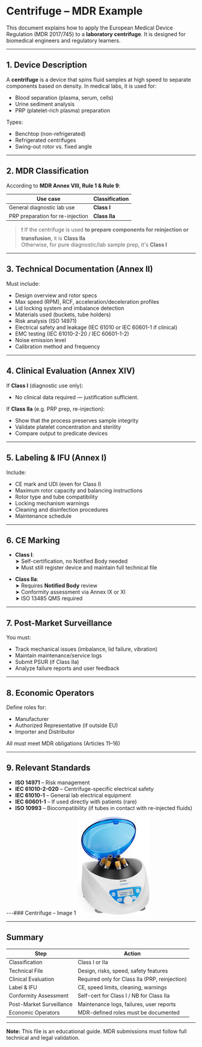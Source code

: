 # Centrifuge – MDR Example

This document explains how to apply the European Medical Device Regulation (MDR 2017/745) to a **laboratory centrifuge**. It is designed for biomedical engineers and regulatory learners.

---

##  1. Device Description

A **centrifuge** is a device that spins fluid samples at high speed to separate components based on density. In medical labs, it is used for:

- Blood separation (plasma, serum, cells)
- Urine sediment analysis
- PRP (platelet-rich plasma) preparation

Types:
- Benchtop (non-refrigerated)
- Refrigerated centrifuges
- Swing-out rotor vs. fixed angle

---

##  2. MDR Classification

According to **MDR Annex VIII, Rule 1 & Rule 9**:

| Use case                      | Classification |
|-------------------------------|----------------|
| General diagnostic lab use    | **Class I**     |
| PRP preparation for re-injection | **Class IIa** |

> ❗ If the centrifuge is used **to prepare components for reinjection or transfusion**, it is **Class IIa**  
> Otherwise, for pure diagnostic/lab sample prep, it's **Class I**

---

##  3. Technical Documentation (Annex II)

Must include:

- Design overview and rotor specs
- Max speed (RPM), RCF, acceleration/deceleration profiles
- Lid locking system and imbalance detection
- Materials used (buckets, tube holders)
- Risk analysis (ISO 14971)
- Electrical safety and leakage (IEC 61010 or IEC 60601-1 if clinical)
- EMC testing (IEC 61010-2-20 / IEC 60601-1-2)
- Noise emission level
- Calibration method and frequency

---

##  4. Clinical Evaluation (Annex XIV)

If **Class I** (diagnostic use only):

- No clinical data required — justification sufficient.

If **Class IIa** (e.g. PRP prep, re-injection):

- Show that the process preserves sample integrity  
- Validate platelet concentration and sterility  
- Compare output to predicate devices  

---

##  5. Labeling & IFU (Annex I)

Include:

- CE mark and UDI (even for Class I)
- Maximum rotor capacity and balancing instructions
- Rotor type and tube compatibility
- Locking mechanism warnings
- Cleaning and disinfection procedures
- Maintenance schedule

---

##  6. CE Marking

- **Class I**:  
  ➤ Self-certification, no Notified Body needed  
  ➤ Must still register device and maintain full technical file

- **Class IIa**:  
  ➤ Requires **Notified Body** review  
  ➤ Conformity assessment via Annex IX or XI  
  ➤ ISO 13485 QMS required

---

##  7. Post-Market Surveillance

You must:

- Track mechanical issues (imbalance, lid failure, vibration)
- Maintain maintenance/service logs
- Submit PSUR (if Class IIa)
- Analyze failure reports and user feedback

---

##  8. Economic Operators

Define roles for:

- Manufacturer
- Authorized Representative (if outside EU)
- Importer and Distributor

All must meet MDR obligations (Articles 11–16)

---

##  9. Relevant Standards

- **ISO 14971** – Risk management  
- **IEC 61010-2-020** – Centrifuge-specific electrical safety  
- **IEC 61010-1** – General lab electrical equipment  
- **IEC 60601-1** – If used directly with patients (rare)  
- **ISO 10993** – Biocompatibility (if tubes in contact with re-injected fluids)

---### Centrifuge – Image 1
![Centrifuge 1](../assets/images/centrifuge-1.jpg)

---

##  Summary

| Step                         | Action                                      |
|------------------------------|---------------------------------------------|
| Classification               | Class I or IIa                              |
| Technical File               | Design, risks, speed, safety features       |
| Clinical Evaluation          | Required only for Class IIa (PRP, reinjection) |
| Label & IFU                  | CE, speed limits, cleaning, warnings        |
| Conformity Assessment        | Self-cert for Class I / NB for Class IIa    |
| Post-Market Surveillance     | Maintenance logs, failures, user reports    |
| Economic Operators           | MDR-defined roles must be documented        |

---

**Note:** This file is an educational guide. MDR submissions must follow full technical and legal validation.
